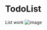# TodoList

*List work*
![image](https://user-images.githubusercontent.com/45135176/202135756-929c4ac0-7ecf-4541-995e-47a3693c77f7.png)
